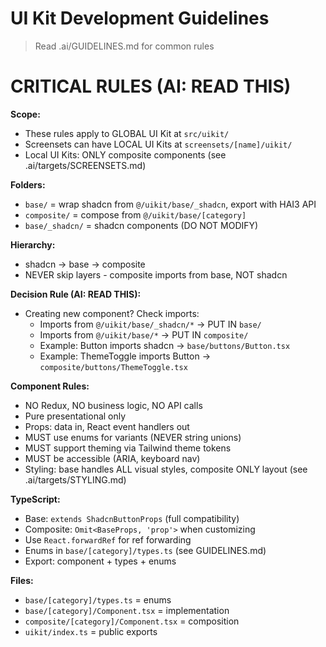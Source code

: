# UI Kit Development Guidelines

> Read .ai/GUIDELINES.md for common rules

# CRITICAL RULES (AI: READ THIS)

**Scope:**
- These rules apply to GLOBAL UI Kit at `src/uikit/`
- Screensets can have LOCAL UI Kits at `screensets/[name]/uikit/`
- Local UI Kits: ONLY composite components (see .ai/targets/SCREENSETS.md)

**Folders:**
- `base/` = wrap shadcn from `@/uikit/base/_shadcn`, export with HAI3 API
- `composite/` = compose from `@/uikit/base/[category]`
- `base/_shadcn/` = shadcn components (DO NOT MODIFY)

**Hierarchy:**
- shadcn -> base -> composite
- NEVER skip layers - composite imports from base, NOT shadcn

**Decision Rule (AI: READ THIS):**
- Creating new component? Check imports:
  - Imports from `@/uikit/base/_shadcn/*` -> PUT IN `base/`
  - Imports from `@/uikit/base/*` -> PUT IN `composite/`
  - Example: Button imports shadcn -> `base/buttons/Button.tsx`
  - Example: ThemeToggle imports Button -> `composite/buttons/ThemeToggle.tsx`

**Component Rules:**
- NO Redux, NO business logic, NO API calls
- Pure presentational only
- Props: data in, React event handlers out
- MUST use enums for variants (NEVER string unions)
- MUST support theming via Tailwind theme tokens
- MUST be accessible (ARIA, keyboard nav)
- Styling: base handles ALL visual styles, composite ONLY layout (see .ai/targets/STYLING.md)

**TypeScript:**
- Base: `extends ShadcnButtonProps` (full compatibility)
- Composite: `Omit<BaseProps, 'prop'>` when customizing
- Use `React.forwardRef` for ref forwarding
- Enums in `base/[category]/types.ts` (see GUIDELINES.md)
- Export: component + types + enums

**Files:**
- `base/[category]/types.ts` = enums
- `base/[category]/Component.tsx` = implementation
- `composite/[category]/Component.tsx` = composition
- `uikit/index.ts` = public exports

